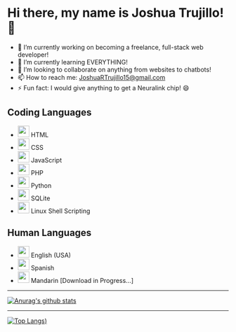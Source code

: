 # Hi there, my name is Joshua Trujillo! 👋

- 🔭 I’m currently working on becoming a freelance, full-stack web developer!
- 🌱 I’m currently learning EVERYTHING!
- 👯 I’m looking to collaborate on anything from websites to chatbots!
- 📫 How to reach me: JoshuaRTrujillo15@gmail.com
- ⚡ Fun fact: I would give anything to get a Neuralink chip! 😄

## Coding Languages

- <img width="26px" src="https://img.icons8.com/dusk/64/000000/html-5.png"/> HTML
- <img width="26px" src="https://img.icons8.com/dusk/64/000000/css3.png"/> CSS
- <img width="26px" width="26px" src="https://img.icons8.com/nolan/64/javascript.png"/> JavaScript
- <img width="26px" src="https://img.icons8.com/dusk/64/000000/php.png"/> PHP
- <img width="26px" src="https://img.icons8.com/nolan/64/python.png"/> Python
- <img width="26px" src="https://img.icons8.com/dusk/64/000000/sql.png"/> SQLite
- <img width="26px" src="https://img.icons8.com/nolan/64/linux--v2.png"/> Linux Shell Scripting

## Human Languages

- <img width="26px" src="https://img.icons8.com/cute-clipart/64/000000/usa.png"/> English (USA)
- <img width="26px" src="https://img.icons8.com/cute-clipart/64/000000/spain-2.png"/> Spanish
- <img width="26px" src="https://img.icons8.com/cute-clipart/64/000000/china.png"/> Mandarin [Download in Progress...]

---

[![Anurag's github stats](https://github-readme-stats.vercel.app/api?username=JoshuaTrujillo15&count_private=true&show_icons=true&title_color=ffffff&text_color=ffffff&icon_color=ffffff&bg_color=45,6d17cb,2876f9)](https://github.com/anuraghazra/github-readme-stats)

---

[![Top Langs](https://github-readme-stats.vercel.app/api/top-langs/?username=JoshuaTrujillo15&title_color=ffffff&text_color=ffffff&icon_color=ffffff&bg_color=45,6d17cb,2876f9))](https://github.com/anuraghazra/github-readme-stats)
